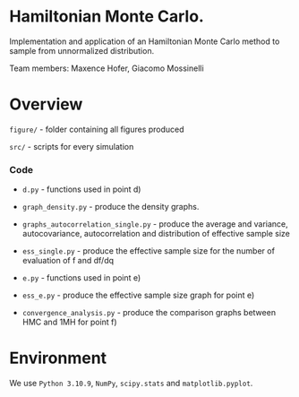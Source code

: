 # Hamiltonian Monte Carlo.

Implementation and application of an Hamiltonian Monte Carlo method to sample from unnormalized distribution.

Team members: Maxence Hofer, Giacomo Mossinelli



# Overview

`figure/` - folder containing all figures produced

`src/` - scripts for every simulation


### Code

- `d.py` - functions used in point d)

- `graph_density.py` - produce the density graphs.

- `graphs_autocorrelation_single.py` - produce the average and variance, autocovariance, autocorrelation and distribution of effective sample size

- `ess_single.py` - produce the effective sample size for the number of evaluation of f and df/dq

- `e.py` - functions used in point e)

- `ess_e.py` - produce the effective sample size graph for point e)

- `convergence_analysis.py` - produce the comparison graphs between HMC and 1MH for point f)



# Environment

We use `Python 3.10.9`, `NumPy`, `scipy.stats` and `matplotlib.pyplot`.
